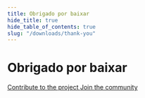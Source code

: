 ```yaml
---
title: Obrigado por baixar
hide_title: true
hide_table_of_contents: true
slug: "/downloads/thank-you"
---
```


<div className="text-center margin-top--xl">

# Obrigado por baixar

<div className="row margin-bottom--lg padding--sm flex-center">
<a className="button button--outline button--warning button--lg margin--sm" href="/contributing">
  Contribute to the project
</a>
<a className="button button--outline button--info button--lg margin--sm" href="https://linwood.dev/matrix">
  Join the community
</a>

</div>

</div>
